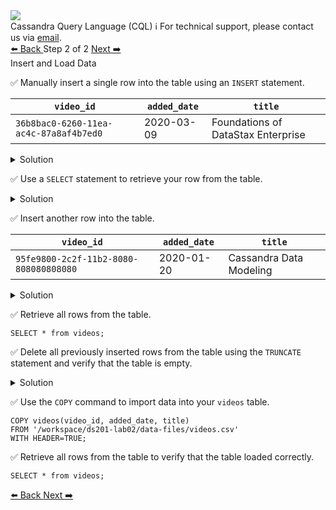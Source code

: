 <!-- TOP -->
<div class="top">
  <img class="scenario-academy-logo" src="https://datastax-academy.github.io/katapod-shared-assets/images/ds-academy-2023.svg" />
  <div class="scenario-title-section">
    <span class="scenario-title">Cassandra Query Language (CQL)</span>
    <span class="scenario-subtitle">ℹ️ For technical support, please contact us via <a href="mailto:academy@datastax.com">email</a>.</span>
  </div>
</div>

<!-- NAVIGATION -->
<div id="navigation-bottom" class="navigation-bottom">
 <a href='command:katapod.loadPage?[{"step":"step1"}]'
   class="btn btn-dark navigation-bottom-left">⬅️ Back
 </a>
<span class="step-count"> Step 2 of 2</span>
<a href='command:katapod.loadPage?[{"step":"finish"}]' 
    class="btn btn-dark navigation-top-right">Next ➡️
  </a>
</div>

<!-- CONTENT -->

<div class="step-title">Insert and Load Data</div>


✅ Manually insert a single row into the table using an `INSERT` statement.

|`video_id`                 | `added_date` | `title` |
|---------------------------|--------------|---------|
| `36b8bac0-6260-11ea-ac4c-87a8af4b7ed0` | 2020-03-09 | Foundations of DataStax Enterprise |

<details class="katapod-details">
  <summary>Solution</summary>

```cql
INSERT INTO videos (video_id, added_date, title)
VALUES (36b8bac0-6260-11ea-ac4c-87a8af4b7ed0, '2020-03-09', 'Foundations of DataStax Enterprise');
```

</details>

✅ Use a `SELECT` statement to retrieve your row from the table.

<details class="katapod-details">
  <summary>Solution</summary>

```cql
SELECT * from videos;
```

</details>


✅ Insert another row into the table.

|`video_id`                 | `added_date` | `title` |
|---------------------------|--------------|---------|
| `95fe9800-2c2f-11b2-8080-808080808080` | 2020-01-20 | Cassandra Data Modeling |

<details class="katapod-details">
  <summary>Solution</summary>


```cql
INSERT INTO videos (video_id, added_date, title) 
VALUES (95fe9800-2c2f-11b2-8080-808080808080, '2020-01-20', 'Cassandra Data Modeling');
```

</details>


✅ Retrieve all rows from the table.
```cql
SELECT * from videos;
```

✅ Delete all previously inserted rows from the table using the `TRUNCATE` statement and verify that the table is empty.

<details class="katapod-details">
  <summary>Solution</summary>

```cql
TRUNCATE videos;
SELECT * from videos;
```

</details>

✅ Use the `COPY` command to import data into your `videos` table.

```cql
COPY videos(video_id, added_date, title)
FROM '/workspace/ds201-lab02/data-files/videos.csv'
WITH HEADER=TRUE;
```

✅ Retrieve all rows from the table to verify that the table loaded correctly.

```cql
SELECT * from videos;
```

<!-- NAVIGATION -->
<div id="navigation-bottom" class="navigation-bottom">
 <a href='command:katapod.loadPage?[{"step":"step1"}]'
   class="btn btn-dark navigation-bottom-left">⬅️ Back
 </a>
 <a href='command:katapod.loadPage?[{"step":"finish"}]' 
    class="btn btn-dark navigation-top-right">Next ➡️
  </a>
</div>